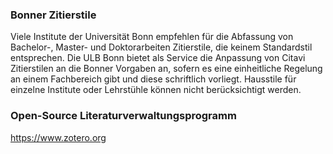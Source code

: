 ### Bonner Zitierstile
Viele Institute der Universität Bonn empfehlen für die Abfassung von Bachelor-, Master- und Doktorarbeiten Zitierstile, die keinem Standardstil entsprechen. Die ULB Bonn bietet als Service die Anpassung von Citavi Zitierstilen an die Bonner Vorgaben an, sofern es eine einheitliche Regelung an einem Fachbereich gibt und diese schriftlich vorliegt. Hausstile für einzelne Institute oder Lehrstühle können nicht berücksichtigt werden.

### Open-Source Literaturverwaltungsprogramm
https://www.zotero.org
